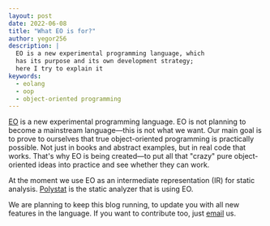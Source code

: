 ```yaml
---
layout: post
date: 2022-06-08
title: "What EO is for?"
author: yegor256
description: |
  EO is a new experimental programming language, which
  has its purpose and its own development strategy;
  here I try to explain it
keywords:
  - eolang
  - oop
  - object-oriented programming
---
```


[EO](https://www.eolang.org) is a new experimental programming language.
EO is not planning to become a mainstream language&mdash;this is not what
we want. Our main goal is to prove to ourselves that true object-oriented
programming is practically possible. Not just in books and abstract
examples, but in real code that works. That's why EO is being created&mdash;to
put all that "crazy" pure object-oriented ideas into practice and
see whether they can work.

<!--more-->

At the moment we use EO as an intermediate representation (IR) for
static analysis. [Polystat](https://www.polystat.org) is the static
analyzer that is using EO.

We are planning to keep this blog running, to update you
with all new features in the language. If you want to contribute
too, just [email](mailto:team@eolang.org) us.